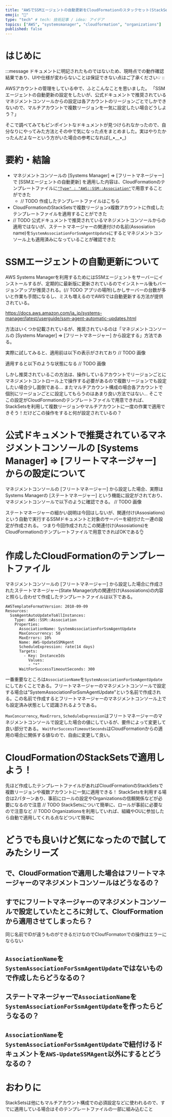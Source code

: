 ```yaml
---
title: "AWSでSSMエージェントの自動更新をCloudFormationのスタックセット(StackSets)で複数リージョンx複数アカウントに適用する"
emoji: "🤖"
type: "tech" # tech: 技術記事 / idea: アイデア
topics: ["AWS", "systemsmanager", "cloudformation", "organizations"]
published: false
---
```


# はじめに

:::message
ドキュメントに明記されたものではないため、現時点での動作確認結果であり、UIや仕様が変わらないことは保証できない点はご了承ください💡
::

AWSアカウントの管理をしている中で、ふとこんなことを思いました。
「SSMエージェントの自動更新の設定をしたいが、公式ドキュメントで推奨されているマネジメントコンソールからの設定は各アカウントのリージョンごとでしかできないので、マルチアカウントで複数リージョンを一気に設定したい場合どうしよう？」

そこで調べてみてもピンポイントなドキュメントが見つけられなかったので、自分なりにやってみた方法とその中で気になった点をまとめました。実はやりたかったんだよなーという方がいた場合の参考になれば(,,•﹏•,,)

# 要約・結論
- マネジメントコンソールの [Systems Manager] => [フリートマネージャー] で [SSMエージェントの自動更新] を適用した内容は、CloudFormationのテンプレートファイルに[`"Type" : "AWS::SSM::Association"`](https://docs.aws.amazon.com/AWSCloudFormation/latest/UserGuide/aws-resource-ssm-association.html)で用意することができた
  - // TODO 作成したテンプレートファイルはこちら
- CloudFormationのStackSetsで複数リージョンx複数アカウントに作成したテンプレートファイルを適用することができた
- // TODO 公式ドキュメントで推奨されているマネジメントコンソールからの適用ではないが、ステートマネージャーの関連付けの名前(Assosiation name)を`SystemAssociationForSsmAgentUpdate`にするとマネジメントコンソール上も適用済みになっていることが確認できた

# SSMエージェントの自動更新について
AWS Systems Managerを利用するためにはSSMエージェントをサーバーにインストールするが、定期的に最新版に更新されているのでインストール後もバージョンアップが推奨される。(// TODO アプリの場所)しかしサーバーの台数が多いと作業も手間になるし、ミスも増えるのでAWSでは自動更新する方法が提供されている。

https://docs.aws.amazon.com/ja_jp/systems-manager/latest/userguide/ssm-agent-automatic-updates.html

方法はいくつか記載されているが、推奨されているのは「マネジメントコンソールの [Systems Manager] => [フリートマネージャー] から設定する」方法である。

実際に試してみると、適用前は以下の表示がされており
// TODO 画像

適用すると以下のような状態になる
// TODO 画像

しかし推奨されているこの方法は、操作しているアカウントでリージョンごとにマネジメントコントロール上で操作する必要があるので複数リージョンでも設定したい場合少し面倒である…
またマルチアカウント構成の場合各アカウントで個別にリージョンごとに設定してもらうのはあまり良い方法ではない…
そこでこの設定がCloudFormationのテンプレートファイルで用意できれば、StackSetsを利用して複数リージョンやマルチアカウントに一度の作業で適用できそう！だけどこの操作をすると何が設定されているの？

# 公式ドキュメントで推奨されているマネジメントコンソールの [Systems Manager] => [フリートマネージャー] からの設定について
マネジメントコンソールの [フリートマネージャー] から設定した場合、実際はSystems Managerの [ステートマネージャー] という機能に設定がされており、マネジメントコンソールで以下のように確認できる。
// TODO 画像

ステートマネージャーの細かい説明は今回はしないが、関連付け(Assosiations)という自動で実行するSSMドキュメントと対象のサーバーを紐付けた一連の設定が作成される。
つまり今回作成されたこの関連付け(Assosiations)をCloudFormationのテンプレートファイルで用意できればOKである👌

# 作成したCloudFormationのテンプレートファイル
マネジメントコンソールの [フリートマネージャー] から設定した場合に作成されたステートマネージャー(State Manager)内の関連付け(Assosiations)の内容と照らし合わせて作成したテンプレートファイルは以下である。

```yaml:
AWSTemplateFormatVersion: 2010-09-09
Resources:
  SsmAgentAutoUpdateToAllInstances:
    Type: AWS::SSM::Association
    Properties:
      AssociationName: SystemAssociationForSsmAgentUpdate
      MaxConcurrency: 50
      MaxErrors: 10%
      Name: AWS-UpdateSSMAgent
      ScheduleExpression: rate(14 days)
      Targets:
        - Key: InstanceIds
          Values:
          - "*"
      WaitForSuccessTimeoutSeconds: 300
```

一番重要なところは`AssociationName`を`SystemAssociationForSsmAgentUpdate`にしておくことである。フリートマネージャーのマネジメントコンソールで設定する場合は"SystemAssociationForSsmAgentUpdate"という名前で作成される。この名前で作成するとフリートマネージャーのマネジメントコンソール上でも設定済み状態として認識されるようである。

`MaxConcurrency`, `MaxErrors`, `ScheduleExpression`はフリートマネージャーのマネジメントコンソールで設定した場合の値にしているが、要件によって変更して良い部分である。
`WaitForSuccessTimeoutSeconds`はCloudFormationからの適用の場合に関係する値なので、自由に変更して良い。

# CloudFormationのStackSetsで適用しよう！
先ほど作成したテンプレートファイルがあればCloudFormationのStackSetsで複数リージョンや複数アカウントに一気に適用できる！
StackSetsを利用する場合は2パターンあり、事前にロールの設定やOrganizationsの信頼関係などが必要になるので注意
// TODO StackSetsについて簡単に、ロールが事前に必要なので注意など
// TODO Organizationsを利用していれば、組織やOUに参加したら自動で適用してくれる点などついて簡単に


# どうでも良いけど気になったので試してみたシリーズ
## で、CloudFormationで適用した場合はフリートマネージャーのマネジメントコンソールはどうなるの？

## すでにフリートマネージャーのマネジメントコンソールで設定していたところに対して、CloufFormationから適用させてしまったら？
同じ名前でIDが違うものができるだけなのでCloufFormatonでの操作はエラーにならない

## `AssociationName`を`SystemAssociationForSsmAgentUpdate`ではないもので作成したらどうなるの？

## ステートマネージャーで`AssociationName`を`SystemAssociationForSsmAgentUpdate`を作ったらどうなるの？

## `AssociationName`を`SystemAssociationForSsmAgentUpdate`で紐付けるドキュメントを`AWS-UpdateSSMAgent`以外にするとどうなるの？



# おわりに
StackSetsは他にもマルチアカウント構成での必須設定などに使われるので、すでに適用している場合はそのテンプレートファイルの一部に組み込むこと
